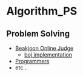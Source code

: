 # Algorithm_PS


## Problem Solving

  - [Beakjoon Online Judge](https://www.acmicpc.net)
    - [boj implementation](https://docs.google.com/spreadsheets/d/110qOXsXB2MB15rUTlJO4cD84Q-lCNIXA6MvuVud_QDQ/edit#gid=294060215)
  - [Programmers](https://programmers.co.kr)
  - etc...
  





